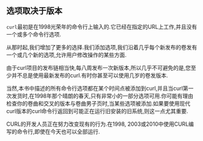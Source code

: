 
## 选项取决于版本

`curl`最初是在1998光荣年的命令行上输入的.它已经在指定的URL上工作,并且没有一个或多个命令行选项.

从那时起,我们增加了更多的选择.我们添加选项,我们沿着几乎每个新发布的卷发有一个或几个新的选项,允许用户修改操作的某些方面.

由于curl项目的发布链相当快,每八周发布一次新版本,所以几乎不可避免的是,您至少并不总是使用最新发布的curl.有时你甚至可以使用几岁的卷发版本.

当然,本书中描述的所有命令行选项都在某个时间点被添加到curl,并且当curl第一次发货时,在1998年那个晴朗的春天,只有非常小的一部分选项可用.你可能有理由检查你的卷曲和交叉的版本与卷曲男子页时,当某些选项被添加.如果要使用现代curl版本的curl命令行返回到可能正在运行旧安装的旧系统,则这一点尤其重要.

CURL的开发人员正在努力改变现有的行为.在1998, 2003或2010中使用CURL编写的命令行,即使在今天也可以全部运行.
